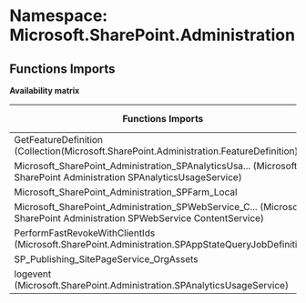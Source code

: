 # Namespace: Microsoft.SharePoint.Administration

## Functions Imports

**Availability matrix**

Functions Imports | SPO | SP 2019 | SP 2016 | SP 2013
----------|:---:|:-------:|:-------:|:-------
GetFeatureDefinition (Collection(Microsoft.SharePoint.Administration.FeatureDefinition)) | ✅ | ❌ | ❌ | ❌
<span title="Microsoft_SharePoint_Administration_SPAnalyticsUsageService">Microsoft_SharePoint_Administration_SPAnalyticsUsa...</span> (Microsoft SharePoint Administration SPAnalyticsUsageService) | ✅ | ✅ | ✅ | ✅
Microsoft_SharePoint_Administration_SPFarm_Local | ✅ | ❌ | ❌ | ❌
<span title="Microsoft_SharePoint_Administration_SPWebService_ContentService">Microsoft_SharePoint_Administration_SPWebService_C...</span> (Microsoft SharePoint Administration SPWebService ContentService) | ✅ | ❌ | ❌ | ❌
PerformFastRevokeWithClientIds (Microsoft.SharePoint.Administration.SPAppStateQueryJobDefinition) | ✅ | ❌ | ❌ | ❌
SP_Publishing_SitePageService_OrgAssets | ✅ | ❌ | ❌ | ❌
logevent (Microsoft.SharePoint.Administration.SPAnalyticsUsageService) | ✅ | ✅ | ✅ | ✅
